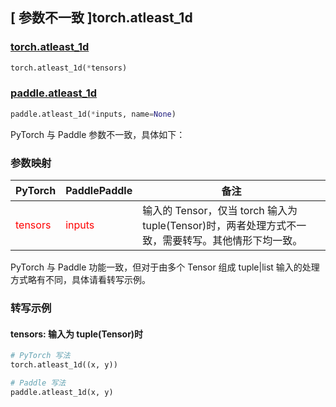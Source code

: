 ## [ 参数不一致 ]torch.atleast_1d

### [torch.atleast_1d](https://pytorch.org/docs/stable/generated/torch.atleast_1d.html#torch-atleast-1d)

```python
torch.atleast_1d(*tensors)
```

### [paddle.atleast_1d](https://www.paddlepaddle.org.cn/documentation/docs/zh/develop/api/paddle/atleast_1d_cn.html#atleast_1d)

```python
paddle.atleast_1d(*inputs, name=None)
```

PyTorch 与 Paddle 参数不一致，具体如下：

### 参数映射
| PyTorch       | PaddlePaddle | 备注                                                   |
| ------------- | ------------ | ------------------------------------------------------ |
| <font color='red'> tensors </font> | <font color='red'> inputs </font> | 输入的 Tensor，仅当 torch 输入为 tuple(Tensor)时，两者处理方式不一致，需要转写。其他情形下均一致。 |

PyTorch 与 Paddle 功能一致，但对于由多个 Tensor 组成 tuple|list 输入的处理方式略有不同，具体请看转写示例。

### 转写示例

#### tensors: 输入为 tuple(Tensor)时

```python
# PyTorch 写法
torch.atleast_1d((x, y))

# Paddle 写法
paddle.atleast_1d(x, y)
```
